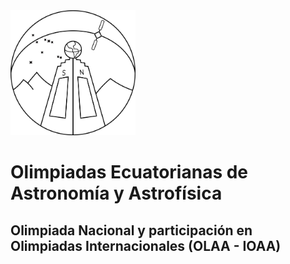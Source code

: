 <img src="./images/nwlg.png" alt="OEAA logo" width="200" class="center"/>

# Olimpiadas Ecuatorianas de Astronomía y Astrofísica

## Olimpiada Nacional y participación en Olimpiadas Internacionales (OLAA - IOAA)
